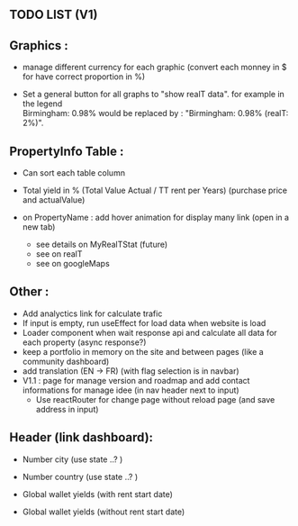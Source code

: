 ## TODO LIST (V1)

## Graphics :
- manage different currency for each graphic (convert each monney in $ for have correct proportion in %)

- Set a general button for all graphs to "show realT data".
  for example in the legend  
  Birmingham: 0.98% would be replaced by :
  "Birmingham: 0.98% (realT: 2%)".

## PropertyInfo Table :
- Can sort each table column
- Total yield in % (Total Value Actual / TT rent per Years) (purchase price and actualValue)

- on PropertyName : add hover animation for display many link (open in a new tab)
  - see details on MyRealTStat (future)
  - see on realT
  - see on googleMaps

## Other :
- Add analyctics link for calculate trafic
- If input is empty, run useEffect for load data when website is load
- Loader component when wait response api and calculate all data for each property (async response?)
- keep a portfolio in memory on the site and between pages (like a community dashboard)
- add translation (EN -> FR) (with flag selection is in navbar)
- V1.1 : page for manage version and roadmap and add contact informations for manage idee (in nav header next to input)
  - Use reactRouter for change page without reload page (and save address in input)

## Header (link dashboard):
- Number city  (use state ..? )
- Number country (use state ..? )

- Global wallet yields (with rent start date)
- Global wallet yields (without rent start date)
